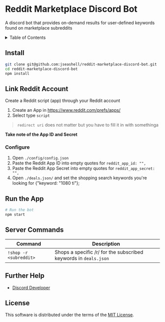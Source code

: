 # Reddit Marketplace Discord Bot

A discord bot that provides on-demand results for user-defined keywords found on marketplace subreddits

<details>
<summary>Table of Contents</summary>

- [Install](#install)
- [Link Reddit Account](#link-reddit-account)
- [Configure](#configure)
- [Run the App](#run-the-app)
- [Server Commands](#server-commands)
- [Further Help](#further-help)
- [License](#license)

</details>

## Install

```sh
git clone git@github.com:jseashell/reddit-marketplace-discord-bot.git
cd reddit-marketplace-discord-bot
npm install
```

## Link Reddit Account

Create a Reddit script (app) through your Reddit account

1. Create an App in https://www.reddit.com/prefs/apps/
1. Select type `script`

> `redirect uri` does not matter but you have to fill it in with somethinga

**Take note of the App ID and Secret**

### Configure

1. Open `./config/config.json`
1. Paste the Reddit App ID into empty quotes for `reddit_app_id: "",`
1. Paste the Reddit App Secret into empty quotes for `reddit_app_secret: "",`
1. Open `./deals.json/` and set the shopping search keywords you're looking for {"keyword: "1080 ti"};

## Run the App

```sh
# Run the bot
npm start
```

## Server Commands

Command | Description | 
---  | ---
`!shop -r <subreddit>`| Shops a specific /r/ for the subscribed keywords in `deals.json` |  

## Further Help

- [Discord Developer](https://discord.com/developers/docs/intro)

## License

This software is distributed under the terms of the [MIT License](./LICENSE).
